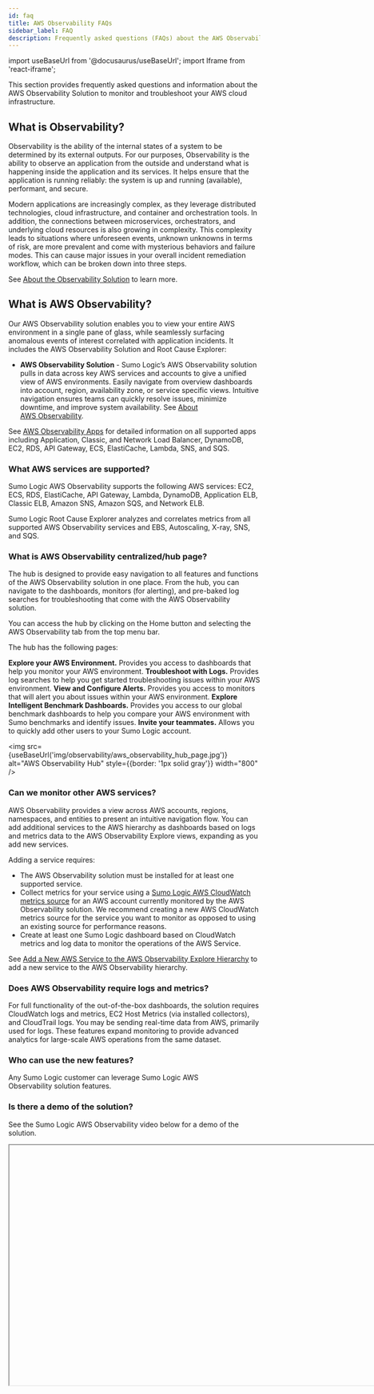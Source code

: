 ```yaml
---
id: faq
title: AWS Observability FAQs
sidebar_label: FAQ
description: Frequently asked questions (FAQs) about the AWS Observability Solution to monitor and troubleshoot your AWS cloud infrastructure.
---
```


import useBaseUrl from '@docusaurus/useBaseUrl';
import Iframe from 'react-iframe';

This section provides frequently asked questions and information about the AWS Observability Solution to monitor and troubleshoot your AWS cloud infrastructure.


## What is Observability?

Observability is the ability of the internal states of a system to be determined by its external outputs. For our purposes, Observability is the ability to observe an application from the outside and understand what is happening inside the application and its services. It helps ensure that the application is running reliably: the system is up and running (available), performant, and secure.

Modern applications are increasingly complex, as they leverage distributed technologies, cloud infrastructure, and container and orchestration tools. In addition, the connections between microservices, orchestrators, and underlying cloud resources is also growing in complexity. This complexity leads to situations where unforeseen events, unknown unknowns in terms of risk, are more prevalent and come with mysterious behaviors and failure modes. This can cause major issues in your overall incident remediation workflow, which can be broken down into three steps.

See [About the Observability Solution](/docs/observability/about.md) to learn more.

## What is AWS Observability?

Our AWS Observability solution enables you to view your entire AWS environment in a single pane of glass, while seamlessly surfacing anomalous events of interest correlated with application incidents. It includes the AWS Observability Solution and Root Cause Explorer:

* **AWS Observability Solution** - Sumo Logic’s AWS Observability solution pulls in data across key AWS services and accounts to give a unified view of AWS environments. Easily navigate from overview dashboards into account, region, availability zone, or service specific views. Intuitive navigation ensures teams can quickly resolve issues, minimize downtime, and improve system availability. See [About AWS Observability](/docs/observability/aws/about.md).

See [AWS Observability Apps](/docs/observability/aws/integrations) for detailed information on all supported apps including Application, Classic, and Network Load Balancer, DynamoDB, EC2, RDS, API Gateway, ECS, ElastiCache, Lambda, SNS, and SQS.

### What AWS services are supported?

Sumo Logic AWS Observability supports the following AWS services: EC2, ECS, RDS, ElastiCache, API Gateway, Lambda, DynamoDB, Application ELB, Classic ELB, Amazon SNS, Amazon SQS, and Network ELB.

Sumo Logic Root Cause Explorer analyzes and correlates metrics from all supported AWS Observability services and EBS, Autoscaling, X-ray, SNS, and SQS.

### What is AWS Observability centralized/hub page?

The hub is designed to provide easy navigation to all features and functions of the AWS Observability solution in one place. From the hub, you can navigate to the dashboards, monitors (for alerting), and pre-baked log searches for troubleshooting that come with the AWS Observability solution.

You can access the hub by clicking on the Home button and selecting the AWS Observability tab from the top menu bar.

The hub has the following pages:

**Explore your AWS Environment.** Provides you access to dashboards that help you monitor your AWS environment.
**Troubleshoot with Logs.** Provides log searches to help you get started troubleshooting issues within your AWS environment.
**View and Configure Alerts.** Provides you access to monitors that will alert you about issues within your AWS environment.
**Explore Intelligent Benchmark Dashboards.** Provides you access to our global benchmark dashboards to help you compare your AWS environment with Sumo benchmarks and identify issues.
**Invite your teammates.** Allows you to quickly add other users to your Sumo Logic account.
 
 <img src={useBaseUrl('img/observability/aws_observability_hub_page.jpg')} alt="AWS Observability Hub" style={{border: '1px solid gray'}} width="800" />

### Can we monitor other AWS services?

AWS Observability provides a view across AWS accounts, regions, namespaces, and entities to present an intuitive navigation flow. You can add additional services to the AWS hierarchy as dashboards based on logs and metrics data to the AWS Observability Explore views, expanding as you add new services.

Adding a service requires:

* The AWS Observability solution must be installed for at least one supported service.
* Collect metrics for your service using a [Sumo Logic AWS CloudWatch metrics source](/docs/send-data/hosted-collectors/amazon-aws/amazon-cloudwatch-source-metrics) for an AWS account currently monitored by the AWS Observability solution. We recommend creating a new AWS CloudWatch metrics source for the service you want to monitor as opposed to using an existing source for performance reasons.
* Create at least one Sumo Logic dashboard based on CloudWatch metrics and log data to monitor the operations of the AWS Service.

See [Add a New AWS Service to the AWS Observability Explore Hierarchy](/docs/observability/aws/other-configurations-tools/add-new-aws-service.md) to add a new service to the AWS Observability hierarchy. 

### Does AWS Observability require logs and metrics?

For full functionality of the out-of-the-box dashboards, the solution requires CloudWatch logs and metrics, EC2 Host Metrics (via installed collectors), and CloudTrail logs. You may be sending real-time data from AWS, primarily used for logs. These features expand monitoring to provide advanced analytics for large-scale AWS operations from the same dataset.

### Who can use the new features? 

Any Sumo Logic customer can leverage Sumo Logic AWS Observability solution features. 

### Is there a demo of the solution?

See the Sumo Logic AWS Observability video below for a demo of the solution.

<Iframe url="https://www.youtube.com/embed/H-vRSHPzvz4?rel=0"
     width="854px"
     height="480px"
     id="myId"
     className="video-container"
     display="initial"
     position="relative"
     allow="accelerometer; autoplay=1; clipboard-write; encrypted-media; gyroscope; picture-in-picture"
     allowfullscreen
     />

## Setup and Deployment

See the following frequently asked questions (FAQs), and see [Deploy AWS Observability](/docs/observability/aws/deploy-use-aws-observability) for requirements
and instructions. 

### How do you set up AWS services for monitoring?

You set up your AWS services using a AWS CloudFormation template (CFN) that is run in your AWS account. When run, resources are generated in Sumo Logic to collect logs and metrics. See [Before You Deploy](/docs/observability/aws/deploy-use-aws-observability/before-you-deploy.md) for prerequisites, requirements, and instructions to use the CFN.

### Can I deploy with CloudFormation?

Yes, you can deploy with CloudFormation template. See [Deploy with CloudFormation](/docs/observability/aws/deploy-use-aws-observability/deploy-with-terraform.md) for information. 

If you have already set up the solution with Terraform and want to move
to CloudFormation, we recommend that you:

* Start with an existing AWS account and region combination (preferably a non-production dev/test account), delete the AWS Observability Terraform stack associated with it, then on-board that account-region combination using CloudFormation template.

* Once you confirm that the solution has been deployed successfully, you can then repeat the process for additional AWS accounts and regions.

### Can I deploy with Terraform?

Yes, you can deploy using a Terraform script. See [Deploy with Terraform](/docs/observability/aws/deploy-use-aws-observability/deploy-with-terraform.md) for detailed instructions, options, and a GitHub repository of files to use in your deployment script.

If you have already set up the solution with CloudFormation in the past
and want to move to Terraform, we recommend that you:

* Start with an existing AWS account and region combination (preferably a non-production dev/test account), delete the AWS Observability CloudFormation stack associated with it, then on-board that account-region combination using Terraform scripts.

* Once you confirm that the solution has been deployed successfully, you can then repeat the process for additional AWS accounts and region.

### What resources are generated during set up?

See [Resources](/docs/observability/aws/deploy-use-aws-observability/resources.md) in AWS Observability Solution for a complete list of resources the CloudFormation (CFN) template and Terraform Script creates at deployment, in AWS, and in Sumo Logic. 

### Why are Field Extraction Rules and Metrics Rules created as part of the installation scripts?

Field Extraction Rules (FER) and Metric rules are created by the
CloudFormation template and Terraform Script to ensure that data is
enriched with AWS account information (accountid, account alias, region,
namespace and entity).

If you have existing AWS sources with FERs, and you choose to reference
an existing source in the CloudFormation or Terraform installation, your
FERs will not be changed in any way unless the names are the same.
Multiple FERs can co-exist on the same source or metadata.

As of our current release, Fields and FERs will be imported into Terraform. You can also rename any existing FERs. The Terraform script will create new FERs and maintain the state in Terraform.

Renaming an existing FER has no effect on FER usage.

See [AWS Observability Resources](/docs/observability/aws/deploy-use-aws-observability/resources.md)
for the list of Field Extraction Rules in the resources.

### How do you keep track of changes and make feature updates?

Sumo Logic provides updates to the AWS Observability solution through CloudFormation and Terraform. See the [changelog](/docs/observability/aws/deploy-use-aws-observability/changelog.md) to review all the changes and pointers to the CloudFormation templates associated with each version. AWS provides the ability to update a CloudFormation stack. To learn more about how to update your stack, see [Update the AWS Observability Stack](/docs/observability/aws/deploy-use-aws-observability/update-aws-observability-stack.md).

### What are options to monitor EC2 Host Metrics?

There are two ways EC2 can be monitored. One way is to use the [CloudWatch metrics for EC2](https://docs.aws.amazon.com/AWSEC2/latest/UserGuide/viewing_metrics_with_cloudwatch.html) which are collected by default in the solution. Another way is to install [Sumo Logic Collector for Host Metrics](/docs/send-data/installed-collectors/sources/host-metrics-source#collected-metrics) on EC2 instance. The list of metrics and their details from the two methods can be fetched using the embedded links. In addition to this, there are two Apps for EC2 which are provided out of the box with AWS Observability Solution :

* AWS EC2 - Uses CloudWatch Metrics for EC2 and CloudTrail events
* Host Metrics (EC2) - Uses metrics from Installed Collector.

The two types of metrics collected are not comparable thus can have different values for the same metrics.


### Will new Lambdas or services get automatically added to the AWS Observability explore tab?

New Lambda functions and new Application ELBs will automatically be
added if you have selected the auto-subscribe options during the
CloudFormation stack deployment. 

### What type of tagging is used for AWS resources?
Resources are tagged in Sumo Logic. We do not tag resources in AWS.

### Will existing EC2 tags automatically be ingested?

All tags are collected by the AWS Cloud Watch Metrics source. For EC2,
metadata sources need to be added for that account and will be mapped to
Host metrics. Custom EC2 tags will be available through the metadata
source.

### Are instance metrics collected from CloudWatch metrics or as Host metrics?

EC2 dashboards are based on Host Metrics. 

Root Cause Explorer supports both EC2 and Host Metrics:

* Host Metrics: The namespace appears as "Host' in the namespace dropdown.
* EC2: Through CloudWatch, it appears as "AWS/EC2".

Host Metrics use a different format than CloudWatch. They can also refer
to non-AWS in general, which is why Sumo Logic refers to them
generically as Host Metrics.

### Why are all entities or functions not available in Sumo Logic?

AWS Observability integrates with Explore by populating metadata and
only shows entities with metrics coming in. If you do not see expected
entities, make sure configurations are correct to collect and receive
metrics including the [CloudWatch Namespace](/docs/observability/aws/deploy-use-aws-observability/deploy-with-aws-cloudformation)
for CloudFormation Template. You can configure metadata through
deployment configuration or manually.

For example, metrics for Lambda functions must be coming in for those
entities to show in the Explore view. If you do not see Lambda
functions, verify the CloudFormation stack is correctly configured
including the AWS/Lambda namespace to collect metrics. For information,
see 

### Can load balancers be filtered as part of CloudFormation template setup?

At this time, you cannot filter load balancers, such as sending specific ALBs to the AWS Observability solution.


## Root Cause Explorer

See [Root Cause Explorer](/docs/observability/root-cause-explorer.md) for more details.

### What AWS services does it support?

Sumo Logic Root Cause Explorer analyzes and correlates metrics from all supported AWS Observability services and EBS, Autoscaling, X-ray, SNS, and SQS. These services include the following:

* AWS CloudWatch metrics for ALB, NLB, API Gateway, EC2, EBS, Lambda, ECS, RDS, DynamoDB, ElastiCache, Autoscaling groups
* AWS Simple Notification Service (SNS)
* AWS Simple Queueing Service (SQS)
* AWS X-ray
* Kubernetes metrics and hierarchy
* OpenTelemetry metrics
* Space Map

### Who can use the new features?

Root Cause Explorer is available for Cloud Flex Enterprise, Cloud Flex Credits Enterprise Operations, and Cloud Flex Credits Enterprise Suite account plans.

### How does Root Cause Explorer work? 

When issues occur in infrastructure and services, on-call staff
typically triage an incident by attempting to correlate spikes at
various levels in their application stack to analyze problem root cause
and recovery options. At its core, Root Cause Explorer mimics this
workflow with a combination of machine-learning and rules curated by
AWS, Kubernetes, Tracing and troubleshooting experts. 

It computes *Events of Interest (EOIs)* in AWS CloudWatch metrics, Open
Telemetry trace metrics, host metrics, and Kubernetes metrics using the
context associated with the incident.

### How do I tune the Root Cause Explorer? 

Anomalies are auto-generated and auto-correlated, meaning no manual work fine tuning thresholds. See [Root Cause Explorer](/docs/observability/root-cause-explorer.md) for troubleshooting information.
